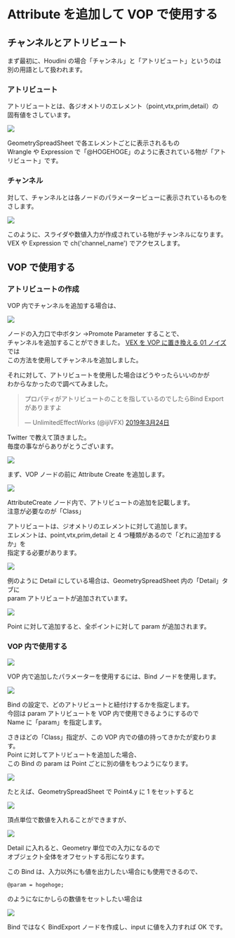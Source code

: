 # Attribute を追加して VOP で使用する

<!-- SUMMARY:Attributeを追加してVOPで使用する -->

## チャンネルとアトリビュート

まず最初に、Houdini の場合「チャンネル」と「アトリビュート」というのは  
別の用語として扱われます。

### アトリビュート

アトリビュートとは、各ジオメトリのエレメント（point,vtx,prim,detail）の  
固有値をさしています。

![](https://gyazo.com/720dda5258305e57fba89604a41e04fa.png)

GeometrySpreadSheet で各エレメントごとに表示されるもの  
Wrangle や Expression で「@HOGEHOGE」のように表されている物が「アトリビュート」です。

### チャンネル

対して、チャンネルとは各ノードのパラメータービューに表示されているものをさします。

![](https://gyazo.com/a4d96c6b327a39d0439b0cae4ca21330.png)

このように、スライダや数値入力が作成されている物がチャンネルになります。  
VEX や Expression で ch('channel_name') でアクセスします。

## VOP で使用する

### アトリビュートの作成

VOP 内でチャンネルを追加する場合は、

![](https://gyazo.com/bd9caba89a7447786bee4dcda5ae51ea.png)

ノードの入力口で中ボタン →Promote Parameter することで、  
チャンネルを追加することができました。
[VEX を VOP に置き換える 01 ノイズ](01_vex_to_vop_noise.md) では  
この方法を使用してチャンネルを追加しました。

それに対して、アトリビュートを使用した場合はどうやったらいいのかが  
わからなかったので調べてみました。

<blockquote class="twitter-tweet" data-lang="ja"><p lang="ja" dir="ltr">プロパティがアトリビュートのことを指しているのでしたらBind Exportがありますよ</p>&mdash; UnlimitedEffectWorks (@ijiVFX) <a href="https://twitter.com/ijiVFX/status/1109796139643985921?ref_src=twsrc%5Etfw">2019年3月24日</a></blockquote>
<script async src="https://platform.twitter.com/widgets.js" charset="utf-8"></script>

Twitter で教えて頂きました。  
毎度の事ながらありがとうございます。

![](https://gyazo.com/eefa3c4dffa08229bdf416065893977f.png)

まず、VOP ノードの前に Attribute Create を追加します。

![](https://gyazo.com/969d2cdd9b51e15ab3a474134c2a8854.png)

AttributeCreate ノード内で、アトリビュートの追加を記載します。  
注意が必要なのが「Class」

アトリビュートは、ジオメトリのエレメントに対して追加します。  
エレメントは、point,vtx,prim,detail と 4 つ種類があるので「どれに追加するか」を  
指定する必要があります。

![](https://gyazo.com/fd17d1d03f63f1980ad77f80b9ce88c5.png)

例のように Detail にしている場合は、GeometrySpreadSheet 内の「Detail」タブに  
param アトリビュートが追加されています。

![](https://gyazo.com/39c9c01f427f38caa5e0b64ab6115e5d.png)

Point に対して追加すると、全ポイントに対して param が追加されます。

### VOP 内で使用する

![](https://gyazo.com/e034bcc385dc77680d3c9f81c7e36ccb.png)

VOP 内で追加したパラメーターを使用するには、Bind ノードを使用します。

![](https://gyazo.com/72f57b0766b1d85540a148bec9e0a88c.png)

Bind の設定で、どのアトリビュートと紐付けするかを指定します。  
今回は param アトリビュートを VOP 内で使用できるようにするので  
Name に「param」を指定します。

さきほどの「Class」指定が、この VOP 内での値の持ってきかたが変わります。  
Point に対してアトリビュートを追加した場合、  
この Bind の param は Point ごとに別の値をもつようになります。

![](https://gyazo.com/1c8fe01444a2a9e7943c941a466b4955.png)

たとえば、GeometrySpreadSheet で Point4.y に 1 をセットすると

![](https://gyazo.com/5f9d2ab15c426088e8c45ec278cc99b3.png)

頂点単位で数値を入れることができますが、

![](https://gyazo.com/35ebac5f98b3831435fe7344a2beff79.png)

Detail に入れると、Geometry 単位での入力になるので  
オブジェクト全体をオフセットする形になります。

この Bind は、入力以外にも値を出力したい場合にも使用できるので、

```
@param = hogehoge;
```

のようになにかしらの数値をセットしたい場合は

![](https://gyazo.com/2500714d0f37eb001e8ec1c855d3014f.png)

Bind ではなく BindExport ノードを作成し、input に値を入力すれば OK です。
